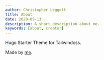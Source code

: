 ```yaml
---
author: Christopher Leggett
title: About
date: 2020-09-13
description: A short description about me.
keywords: [about, creator]
---
```


Hugo Starter Theme for Tailwindcss.

Made by [me](https://github.com/leggettc18/).
